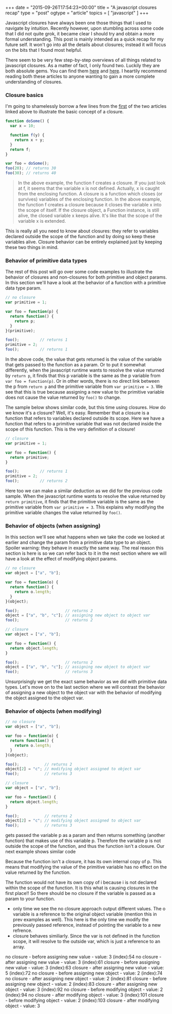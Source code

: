 +++
date = "2015-09-26T17:54:23+00:00"
title = "A javascript closures recap"
type = "post"
ogtype = "article"
topics = [ "javascript" ]
+++

Javascript closures have always been one those things that I used to navigate by intuition. Recently however, upon stumbling across some code that I did not quite grok, it became clear I should try and obtain a more formal understanding. This post is mainly intended as a quick recap for my future self. It won't go into all the details about closures; instead it will focus on the bits that I found most helpful.

There seem to be very few step-by-step overviews of all things related to javascript closures. As a matter of fact, I only found two. Luckily they are both absolute gems. You can find them [here](http://openhome.cc/eGossip/JavaScript/Closures.html) and [here](https://web.archive.org/web/20080209105120/http://blog.morrisjohns.com/javascript_closures_for_dummies). I heartily recommend reading both these articles to anyone wanting to gain a more complete understanding of closures.

### Closure basics

I'm going to shamelessly borrow a few lines from the [first](http://openhome.cc/eGossip/JavaScript/Closures.html) of the two articles linked above to illustrate the basic concept of a closure.

```javascript
function doSome() {
  var x = 10;

  function f(y) {
    return x + y;
  }
  return f;
}

var foo = doSome();
foo(20); // returns 30
foo(30); // returns 40
```

> In the above example, the function f creates a closure. If you just look at f, it seems that the variable x is not defined. Actually, x is caught from the enclosing function. A closure is a function which closes (or survives) variables of the enclosing function. In the above example, the function f creates a closure because it closes the variable x into the scope of itself. If the closure object, a Function instance, is still alive, the closed variable x keeps alive. It's like that the scope of the variable x is extended.

This is really all you need to know about closures: they refer to variables declared outside the scope of the function and by doing so keep these variables alive. Closure behavior can be entirely explained just by keeping these two things in mind.

### Behavior of primitive data types

The rest of this post will go over some code examples to illustrate the behavior of closures and non-closures for both primitive and object params. In this section we'll have a look at the behavior of a function with a primitive data type param.

```javascript
// no closure
var primitive = 1;

var foo = function(p) {
  return function() {
    return p;
  }
}(primitive);

foo();         // returns 1
primitive = 2;
foo();         // returns 1
```

In the above code, the value that gets returned is the value of the variable that gets passed to the function as a param. Or to put it somewhat differently, when the javascript runtime wants to resolve the value returned by `return p`, it finds that this p variable is the same as the p variable from `var foo = function(p)`. Or in other words, there is no direct link between the p from `return p` and the primitive variable from `var primitive = 3`. We see that this is true because assigning a new value to the primitive variable does not cause the value returned by `foo()` to change.

The sample below shows similar code, but this time using closures. How do we know it's a closure? Well, it's easy. Remember that a closure is a function that refers to variables declared outside its scope. Here we have a function that refers to a primitive variable that was not declared inside the scope of this function. This is the very definition of a closure!

```javascript
// closure
var primitive = 1;

var foo = function() {
  return primitive;
}

foo();         // returns 1
primitive = 2;
foo();         // returns 2
```

Here too we can make a similar deduction as we did for the previous code sample. When the javascript runtime wants to resolve the value returned by `return primitive`, it finds that the primitive variable is the same as the primitive variable from `var primitive = 3`. This explains why modifying the primitive variable changes the value returned by `foo()`.

### Behavior of objects (when assigning)

In this section we'll see what happens when we take the code we looked at earlier and change the param from a primitive data type to an object. Spoiler warning: they behave in exactly the same way. The real reason this section is here is so we can refer back to it in the next section where we will have a look at the effect of modifying object params.

```javascript
// no closure
var object = ["a", "b"];

var foo = function(o) {
  return function() {
    return o.length;
  }
}(object);

foo();                    // returns 2
object = ["a", "b", "c"]; // assigning new object to object var
foo();                    // returns 2
```

```javascript
// closure
var object = ["a", "b"];

var foo = function() {
  return object.length;
}

foo();                    // returns 2
object = ["a", "b", "c"]; // assigning new object to object var
foo();                    // returns 3
```

Unsurprisingly we get the exact same behavior as we did with primitive data types. Let's move on to the last section where we will contrast the behavior of assigning a new object to the object var with the behavior of modifying the object assigned to the object var.

### Behavior of objects (when modifying)

```javascript
// no closure
var object = ["a", "b"];

var foo = function(o) {
  return function() {
    return o.length;
  }
}(object);

foo();           // returns 2
object[2] = "c"; // modifying object assigned to object var
foo();           // returns 3
```

```javascript
// closure
var object = ["a", "b"];

var foo = function() {
  return object.length;
}

foo();           // returns 2
object[2] = "c"; // modifying object assigned to object var
foo();           // returns 3
```

gets passed the variable p as a param and then returns something (another function) that makes use of this variable p. Therefore the variable p is not outside the scope of the function, and thus the function isn't a closure.
Our next example shows similar code

Because the function isn't a closure, it has its own internal copy of p. This means that modifying the value of the primitive variable has no effect on the value returned by the function.

The function would not have its own copy of i because i is not declared within the scope of the function. It is this what is causing closures in the first place!! So there should be no closure if the variable is passed as a param to your function.

- only time we see the no closure approach output different values. The o variable is a reference to the original object variable (mention this in prev examples as well). This here is the only time we modify the previously passed reference, instead of pointing the variable to a new refrence.
- closure behaves similiarly. Since the var is not defined in the function scope, it will resolve to the outside var, which is just a reference to an array.

no closure - before assigning new value - value: 3
(index):54 no closure - after assigning new value - value: 3
(index):61 closure - before assigning new value - value: 3
(index):63 closure - after assigning new value - value: 5
(index):72 no closure - before assigning new object - value: 2
(index):74 no closure - after assigning new object - value: 2
(index):81 closure - before assigning new object - value: 2
(index):83 closure - after assigning new object - value: 3
(index):92 no closure - before modifying object - value: 2
(index):94 no closure - after modifying object - value: 3
(index):101 closure - before modifying object - value: 2
(index):103 closure - after modifying object - value: 3
